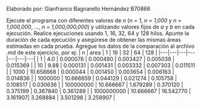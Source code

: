 Elaborado por:
Gianfranco Bagnarello Hernández B70866

Ejecute el programa con diferentes valores de *n* (*n = 1*, *n = 1,000* y *n = 1,000,000*, ..., *n = 1,000,000,000*) y utilizando valores fijos de *a* y *b* en cada ejecución. Realice ejecuciones usando 1, 16, 32, 64 y 128 hilos.
Apunte la duración de cada ejecución y asegúrese de obtener las mismas áreas estimadas en cada prueba. Agregue los datos de la comparación al archivo .md de este ejercicio, por ej:
| n | area | 1 | 16  | 32 | 64 | 128 |
|---|---|---|---|---|---|---|
| 1  | 4.0  | 0.000078  | 0.000480  | 0.003427  | 0.005038  | 0.015369  |
| 10  | 9.88  | 0.000131  | 0.001431  | 0.003332  | 0.007303  | 0.011511  |
| 1000  | 10.658668  | 0.000044  | 0.001450  | 0.003654  | 0.006163  | 0.014836  |
| 1000000  | 10.666659  |  0.044129 | 0.021274  | 0.105758 | 0.108517  | 0.030636 |
| 100000000  | 10.666667  |  1.679289 | 0.370120 | 0.375199  | 0.367840  | 0.361289 |
| 1000000000  | 10.666667   | 16.542770 | 3.161907| 3.268884  | 3.501298  | 3.258907 |
